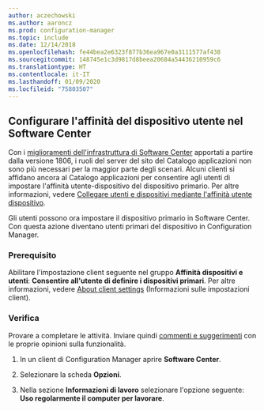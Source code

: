 ```yaml
---
author: aczechowski
ms.author: aaroncz
ms.prod: configuration-manager
ms.topic: include
ms.date: 12/14/2018
ms.openlocfilehash: fe44bea2e6323f877b36ea967e0a3111577af438
ms.sourcegitcommit: 148745e1c3d9817d8beea20684a54436210959c6
ms.translationtype: HT
ms.contentlocale: it-IT
ms.lasthandoff: 01/09/2020
ms.locfileid: "75803507"
---
```

## <a name="bkmk_uda"></a> Configurare l'affinità del dispositivo utente nel Software Center
<!--3485366-->
Con i [miglioramenti dell'infrastruttura di Software Center](/sccm/core/plan-design/changes/whats-new-in-version-1806#software-center-infrastructure-improvements) apportati a partire dalla versione 1806, i ruoli del server del sito del Catalogo applicazioni non sono più necessari per la maggior parte degli scenari. Alcuni clienti si affidano ancora al Catalogo applicazioni per consentire agli utenti di impostare l'affinità utente-dispositivo del dispositivo primario. Per altre informazioni, vedere [Collegare utenti e dispositivi mediante l'affinità utente dispositivo](/sccm/apps/deploy-use/link-users-and-devices-with-user-device-affinity).

Gli utenti possono ora impostare il dispositivo primario in Software Center. Con questa azione diventano utenti primari del dispositivo in Configuration Manager.


### <a name="prerequisite"></a>Prerequisito

Abilitare l'impostazione client seguente nel gruppo **Affinità dispositivi e utenti**: **Consentire all'utente di definire i dispositivi primari**. Per altre informazioni, vedere [About client settings](/sccm/core/clients/deploy/about-client-settings#user-and-device-affinity) (Informazioni sulle impostazioni client).


### <a name="try-it-out"></a>Verifica

Provare a completare le attività. Inviare quindi [commenti e suggerimenti](/sccm/core/understand/find-help#product-feedback) con le proprie opinioni sulla funzionalità.

1. In un client di Configuration Manager aprire **Software Center**.  

2. Selezionare la scheda **Opzioni**.  

3. Nella sezione **Informazioni di lavoro** selezionare l'opzione seguente: **Uso regolarmente il computer per lavorare**.  
